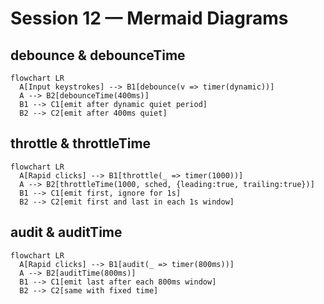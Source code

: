 # Session 12 — Mermaid Diagrams

## debounce & debounceTime
```mermaid
flowchart LR
  A[Input keystrokes] --> B1[debounce(v => timer(dynamic))]
  A --> B2[debounceTime(400ms)]
  B1 --> C1[emit after dynamic quiet period]
  B2 --> C2[emit after 400ms quiet]
```

## throttle & throttleTime
```mermaid
flowchart LR
  A[Rapid clicks] --> B1[throttle(_ => timer(1000))]
  A --> B2[throttleTime(1000, sched, {leading:true, trailing:true})]
  B1 --> C1[emit first, ignore for 1s]
  B2 --> C2[emit first and last in each 1s window]
```

## audit & auditTime
```mermaid
flowchart LR
  A[Rapid clicks] --> B1[audit(_ => timer(800ms))]
  A --> B2[auditTime(800ms)]
  B1 --> C1[emit last after each 800ms window]
  B2 --> C2[same with fixed time]
```
